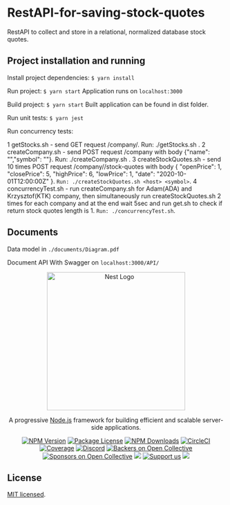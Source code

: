 # RestAPI-for-saving-stock-quotes

RestAPI to collect and store in a relational, normalized database stock quotes.
## Project installation and running

Install project dependencies: ```$ yarn install```

Run project: ```$ yarn start``` Application runs on ```localhost:3000```

Build project: ```$ yarn start``` Built application can be found in dist folder.

Run unit tests: ```$ yarn jest```

Run concurrency tests: 

1 getStocks.sh - send GET request <host>/company/<id>. Run: ./getStocks.sh <host> <id>.
2 createCompany.sh - send POST request <host>/company with body {"name": "<name>","symbol": "<symbol>"}. Run: ./createCompany.sh <host> <name> <symbol>.
3 createStockQuotes.sh - send 10 times POST request <host>/company/<symbol>/stock-quotes with body 
{
	    "openPrice": 1,
	    "closePrice": 5,
	    "highPrice": 6,
	    "lowPrice": 1,
	    "date": "2020-10-01T12:00:00Z"
}.
 ```Run: ./createStockQuotes.sh <host> <symbol>```.
4 concurrencyTest.sh - run createCompany.sh for Adam(ADA) and Krzysztof(KTK) company, then simultaneously run createStockQuotes.sh 2 times for each company and at the end wait 5sec and run get.sh to check 
if return stock quotes length is 1. 
 ```Run: ./concurrencyTest.sh```.

## Documents
Data model in ```./documents/Diagram.pdf```

Document API With Swagger on ```localhost:3000/API/```




<p align="center">
  <a href="http://nestjs.com/" target="blank"><img src="https://nestjs.com/img/logo_text.svg" width="320" alt="Nest Logo" /></a>
</p>

[circleci-image]: https://img.shields.io/circleci/build/github/nestjs/nest/master?token=abc123def456
[circleci-url]: https://circleci.com/gh/nestjs/nest

  <p align="center">A progressive <a href="http://nodejs.org" target="_blank">Node.js</a> framework for building efficient and scalable server-side applications.</p>
    <p align="center">
<a href="https://www.npmjs.com/~nestjscore" target="_blank"><img src="https://img.shields.io/npm/v/@nestjs/core.svg" alt="NPM Version" /></a>
<a href="https://www.npmjs.com/~nestjscore" target="_blank"><img src="https://img.shields.io/npm/l/@nestjs/core.svg" alt="Package License" /></a>
<a href="https://www.npmjs.com/~nestjscore" target="_blank"><img src="https://img.shields.io/npm/dm/@nestjs/common.svg" alt="NPM Downloads" /></a>
<a href="https://circleci.com/gh/nestjs/nest" target="_blank"><img src="https://img.shields.io/circleci/build/github/nestjs/nest/master" alt="CircleCI" /></a>
<a href="https://coveralls.io/github/nestjs/nest?branch=master" target="_blank"><img src="https://coveralls.io/repos/github/nestjs/nest/badge.svg?branch=master#9" alt="Coverage" /></a>
<a href="https://discord.gg/G7Qnnhy" target="_blank"><img src="https://img.shields.io/badge/discord-online-brightgreen.svg" alt="Discord"/></a>
<a href="https://opencollective.com/nest#backer" target="_blank"><img src="https://opencollective.com/nest/backers/badge.svg" alt="Backers on Open Collective" /></a>
<a href="https://opencollective.com/nest#sponsor" target="_blank"><img src="https://opencollective.com/nest/sponsors/badge.svg" alt="Sponsors on Open Collective" /></a>
  <a href="https://paypal.me/kamilmysliwiec" target="_blank"><img src="https://img.shields.io/badge/Donate-PayPal-ff3f59.svg"/></a>
    <a href="https://opencollective.com/nest#sponsor"  target="_blank"><img src="https://img.shields.io/badge/Support%20us-Open%20Collective-41B883.svg" alt="Support us"></a>
  <a href="https://twitter.com/nestframework" target="_blank"><img src="https://img.shields.io/twitter/follow/nestframework.svg?style=social&label=Follow"></a>
</p>
  <!--[![Backers on Open Collective](https://opencollective.com/nest/backers/badge.svg)](https://opencollective.com/nest#backer)
  [![Sponsors on Open Collective](https://opencollective.com/nest/sponsors/badge.svg)](https://opencollective.com/nest#sponsor)-->

## License

[MIT licensed](LICENSE).
